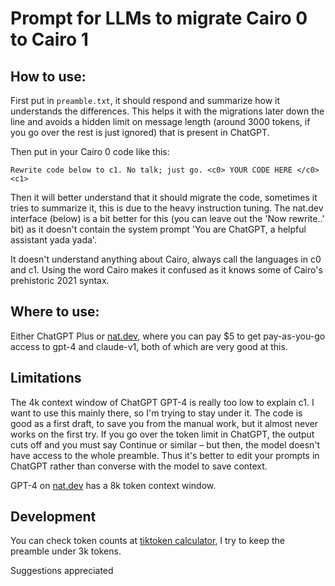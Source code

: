 # Prompt for LLMs to migrate Cairo 0 to Cairo 1

## How to use:

First put in `preamble.txt`, it should respond and summarize how it understands the differences. This helps it with the migrations later down the line and avoids a hidden limit on message length (around 3000 tokens, if you go over the rest is just ignored) that is present in ChatGPT.

Then put in your Cairo 0 code like this:

`Rewrite code below to c1. No talk; just go.
<c0> YOUR CODE HERE </c0><c1>`

Then it will better understand that it should migrate the code, sometimes it tries to summarize it, this is due to the heavy instruction tuning. The nat.dev interface (below) is a bit better for this (you can leave out the 'Now rewrite..' bit) as it doesn't contain the system prompt 'You are ChatGPT, a helpful assistant yada yada'.

It doesn't understand anything about Cairo, always call the languages in c0 and c1. Using the word Cairo makes it confused as it knows some of Cairo's prehistoric 2021 syntax.

## Where to use:

Either ChatGPT Plus or [nat.dev](https://nat.dev), where you can pay $5 to get pay-as-you-go access to gpt-4 and claude-v1, both of which are very good at this.

## Limitations

The 4k context window of ChatGPT GPT-4 is really too low to explain c1. I want to use this mainly there, so I'm trying to stay under it. The code is good as a first draft, to save you from the manual work, but it almost never works on the first try. If you go over the token limit in ChatGPT, the output cuts off and you must say Continue or similar – but then, the model doesn't have access to the whole preamble. Thus it's better to edit your prompts in ChatGPT rather than converse with the model to save context.

GPT-4 on [nat.dev](https://nat.dev) has a 8k token context window.

## Development

You can check token counts at [tiktoken calculator](https://huggingface.co/spaces/JacobLinCool/tiktoken-calculator), I try to keep the preamble under 3k tokens.

Suggestions appreciated
